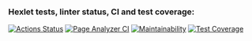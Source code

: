 ### Hexlet tests, linter status, CI and test coverage:
[![Actions Status](https://github.com/GregTMJ/python-project-83/workflows/hexlet-check/badge.svg)](https://github.com/GregTMJ/python-project-83/actions)
[![Page Analyzer CI](https://github.com/GregTMJ/python-project-83/actions/workflows/app-check.yml/badge.svg?branch=main)](https://github.com/Gregtmj/python-project-83/actions/workflows/app-check.yml)
[![Maintainability](https://api.codeclimate.com/v1/badges/76d09bb269a5e483ef27/maintainability)](https://codeclimate.com/github/GregTMJ/python-project-83/maintainability)
[![Test Coverage](https://api.codeclimate.com/v1/badges/76d09bb269a5e483ef27/test_coverage)](https://codeclimate.com/github/GregTMJ/python-project-83/test_coverage)